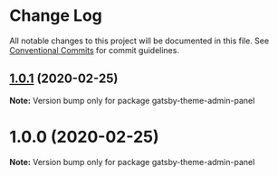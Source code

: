 # Change Log

All notable changes to this project will be documented in this file.
See [Conventional Commits](https://conventionalcommits.org) for commit guidelines.

## [1.0.1](https://github.com/jaccomeijer/wheelroom/compare/gatsby-theme-admin-panel@1.0.0...gatsby-theme-admin-panel@1.0.1) (2020-02-25)

**Note:** Version bump only for package gatsby-theme-admin-panel





# 1.0.0 (2020-02-25)

**Note:** Version bump only for package gatsby-theme-admin-panel
